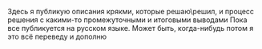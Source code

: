 Здесь я публикую описания крякми, которые решаю\решил, и процесс решения с какими-то промежуточными и итоговыми выводами
Пока все публикуется на русском языке. Может быть, когда-нибудь потом я это всё переведу и дополню

